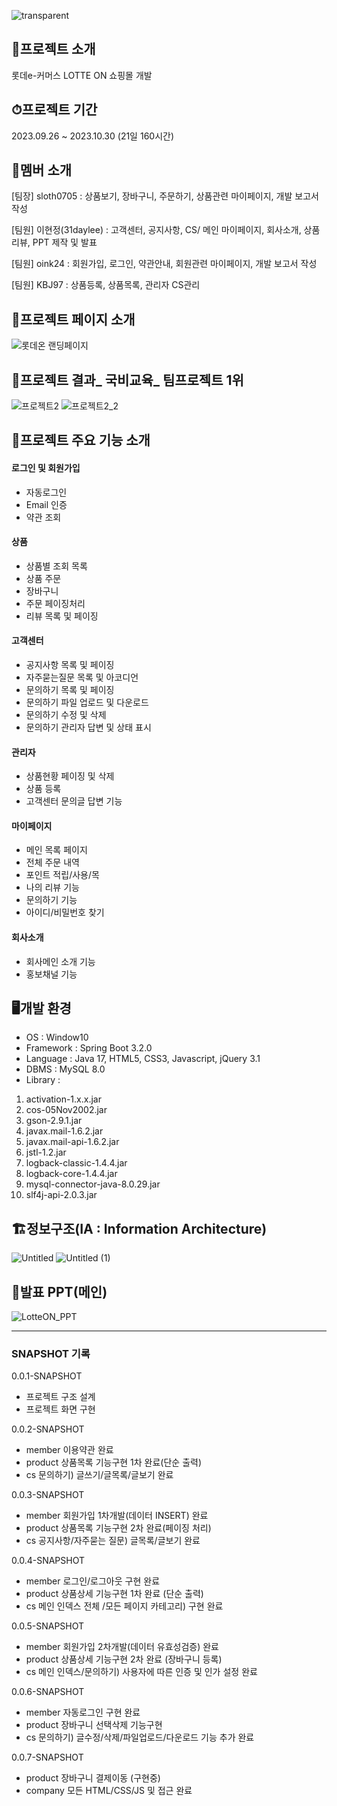 ![transparent](https://capsule-render.vercel.app/api?type=transparent&fontColor=FF0000&text=LotteON&height=150&fontSize=60&desc=%20프로젝트&descAlignY=75&descAlign=60)

## 🛒프로젝트 소개
롯데e-커머스 LOTTE ON 쇼핑몰 개발


## ⏱프로젝트 기간
2023.09.26 ~ 2023.10.30 (21일 160시간)


## 👫멤버 소개
[팀장] sloth0705 : 상품보기, 장바구니, 주문하기, 상품관련 마이페이지, 개발 보고서 작성

[팀원] 이현정(31daylee) : 고객센터, 공지사항, CS/ 메인 마이페이지, 회사소개, 상품리뷰, PPT 제작 및 발표 

[팀원] oink24 : 회원가입, 로그인, 약관안내, 회원관련 마이페이지, 개발 보고서 작성

[팀원] KBJ97 : 상품등록, 상품목록, 관리자 CS관리

## 🌟프로젝트 페이지 소개
![롯데온 랜딩페이지](https://github.com/31daylee/LotteON2/assets/136422529/97905ecc-b7a6-4fd7-9d5f-c8710a7007a9)


## 🎱프로젝트 결과_ 국비교육_ 팀프로젝트 1위 
![프로젝트2](https://github.com/31daylee/LotteON2/assets/136422529/6bd803ac-2a62-4375-aa5c-2e9dcf159431)
![프로젝트2_2](https://github.com/31daylee/LotteON2/assets/136422529/4e2af867-6c38-4b0d-9160-298c482048e2)

## 🌝프로젝트 주요 기능 소개 
#### 로그인 및 회원가입
- 자동로그인
- Email 인증
- 약관 조회
#### 상품
- 상품별 조회 목록
- 상품 주문
- 장바구니
- 주문 페이징처리
- 리뷰 목록 및 페이징
#### 고객센터
- 공지사항 목록 및 페이징
- 자주묻는질문 목록 및 아코디언
- 문의하기 목록 및 페이징
- 문의하기 파일 업로드 및 다운로드
- 문의하기 수정 및 삭제
- 문의하기 관리자 답변 및 상태 표시 
#### 관리자
- 상품현황 페이징 및 삭제
- 상품 등록
- 고객센터 문의글 답변 기능
#### 마이페이지
- 메인 목록 페이지
- 전체 주문 내역 
- 포인트 적립/사용/목
- 나의 리뷰 기능
- 문의하기 기능
- 아이디/비밀번호 찾기
#### 회사소개
- 회사메인 소개 기능
- 홍보채널 기능


## 🖥개발 환경
- OS : Window10
- Framework : Spring Boot 3.2.0
- Language : Java 17, HTML5, CSS3, Javascript, jQuery 3.1
- DBMS : MySQL 8.0
- Library :
 1. activation-1.x.x.jar
 2. cos-05Nov2002.jar
 3. gson-2.9.1.jar
 4. javax.mail-1.6.2.jar
 5. javax.mail-api-1.6.2.jar
 6. jstl-1.2.jar
 7. logback-classic-1.4.4.jar
 8. logback-core-1.4.4.jar
 9. mysql-connector-java-8.0.29.jar
 10. slf4j-api-2.0.3.jar

## 🏗정보구조(IA : Information Architecture)
![Untitled](https://github.com/31daylee/LotteON2/assets/136422529/bd116eaa-64f3-4224-804b-c264d83e5ba8)
![Untitled (1)](https://github.com/31daylee/LotteON2/assets/136422529/7a73984a-8659-4047-bd63-ce6e85296d1e)

## 🌟발표 PPT(메인)
![LotteON_PPT](https://github.com/31daylee/LotteON2/assets/136422529/fef2d3a7-3115-4018-9f4b-72572955cab3)

----
### SNAPSHOT 기록 


0.0.1-SNAPSHOT
 - 프로젝트 구조 설계
 - 프로젝트 화면 구현

0.0.2-SNAPSHOT
 - member 이용약관 완료
 - product 상품목록 기능구현 1차 완료(단순 출력)
 - cs 문의하기) 글쓰기/글목록/글보기 완료

0.0.3-SNAPSHOT
 - member 회원가입 1차개발(데이터 INSERT) 완료
 - product 상품목록 기능구현 2차 완료(페이징 처리)
 - cs 공지사항/자주묻는 질문) 글목록/글보기 완료

0.0.4-SNAPSHOT
 - member 로그인/로그아웃 구현 완료
 - product 상품상세 기능구현 1차 완료 (단순 출력)
 - cs 메인 인덱스 전체 /모든 페이지 카테고리) 구현 완료

0.0.5-SNAPSHOT
 - member 회원가입 2차개발(데이터 유효성검증) 완료
 - product 상품상세 기능구현 2차 완료 (장바구니 등록)
 - cs 메인 인덱스/문의하기) 사용자에 따른 인증 및 인가 설정 완료

0.0.6-SNAPSHOT
 - member 자동로그인 구현 완료
 - product 장바구니 선택삭제 기능구현
 - cs 문의하기) 글수정/삭제/파일업로드/다운로드 기능 추가 완료

0.0.7-SNAPSHOT
 - product 장바구니 결제이동 (구현중)
 - company 모든 HTML/CSS/JS 및 접근 완료 
